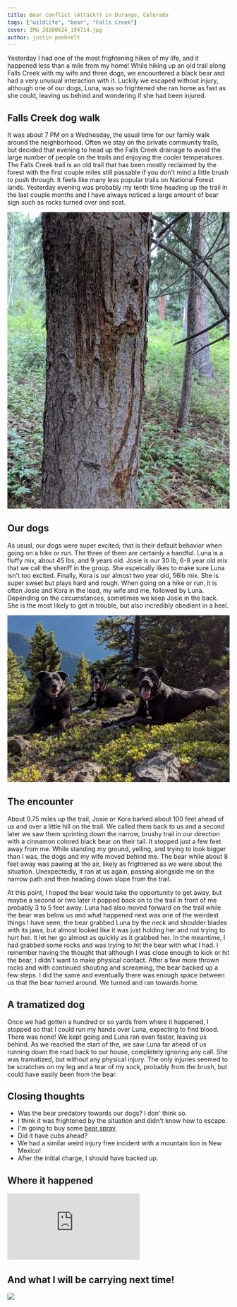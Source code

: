 ```yaml
---
title: Bear Conflict (Attack?) in Durango, Colorado
tags: ["wildlife", "bear", "Falls Creek"]
cover: IMG_20200624_194714.jpg
author: justin poehnelt
---
```


Yesterday I had one of the most frightening hikes of my life, and it happened less than a mile from my home! While hiking up an old trail along Falls Creek with my wife and three dogs, we encountered a black bear and had a very unusual interaction with it. Luckily we escaped without injury, although one of our dogs, Luna, was so frightened she ran home as fast as she could, leaving us behind and wondering if she had been injured.

## Falls Creek dog walk

It was about 7 PM on a Wednesday, the usual time for our family walk around the neighborhood. Often we stay on the private community trails, but decided that evening to head up the Falls Creek drainage to avoid the large number of people on the trails and enjoying the cooler temperatures. The Falls Creek trail is an old trail that has been mostly reclaimed by the forest with the first couple miles still passable if you don't mind a little brush to push through. It feels like many less popular trails on National Forest lands. Yesterday evening was probably my tenth time heading up the trail in the last couple months and I have always noticed a large amount of bear sign such as rocks turned over and scat. 

![Bear scratches on tree](./IMG_20200624_194714.jpg)

## Our dogs

As usual, our dogs were super excited; that is their default behavior when going on a hike or run. The three of them are certainly a handful. Luna is a fluffy mix, about 45 lbs, and 9 years old. Josie is our 30 lb, 6-8 year old mix that we call the sheriff in the group. She espeically likes to make sure Luna isn't too excited. Finally, Kora is our almost two year old, 56lb mix. She is super sweet but plays hard and rough. When going on a hike or run, it is often Josie and Kora in the lead, my wife and me, followed by Luna. Depending on the circumstances, sometimes we keep Josie in the back. She is the most likely to get in trouble, but also incredibly obedient in a heel.

![Our three dogs](./IMG_20200510_180252.jpg)

## The encounter

About 0.75 miles up the trail, Josie or Kora barked about 100 feet ahead of us and over a little hill on the trail. We called them back to us and a second later we saw them sprinting down the narrow, brushy trail in our direction with a cinnamon colored black bear on their tail. It stopped just a few feet away from me. While standing my ground, yelling, and trying to look bigger than I was, the dogs and my wife moved behind me. The bear while about 8 feet away was pawing at the air, likely as frightened as we were about the situation. Unexpectedly, it ran at us again, passing alongside me on the narrow path and then heading down slope from the trail.

At this point, I hoped the bear would take the opportunity to get away, but maybe a second or two later it popped back on to the trail in front of me probably 3 to 5 feet away. Luna had also moved forward on the trail while the bear was below us and what happened next was one of the weirdest things I have seen; the bear grabbed Luna by the neck and shoulder blades with its jaws, but almost looked like it was just holding her and not trying to hurt her. It let her go almost as quickly as it grabbed her. In the meantime, I had grabbed some rocks and was trying to hit the bear with what I had. I remember having the thought that although I was close enough to kick or hit the bear, I didn't want to make physical contact. After a few more thrown rocks and with continued shouting and screaming, the bear backed up a few steps. I did the same and eventually there was enough space between us that the bear turned around. We turned and ran towards home. 

## A tramatized dog

Once we had gotten a hundred or so yards from where it happened, I stopped so that I could run my hands over Luna, expecting to find blood. There was none! We kept going and Luna ran even faster, leaving us behind. As we reached the start of the, we saw Luna far ahead of us running down the road back to our house, completely ignoring any call. She was tramatized, but without any physical injury. The only injuries seemed to be scratches on my leg and a tear of my sock, probably from the brush, but could have easily been from the bear.

## Closing thoughts

- Was the bear predatory towards our dogs? I don' think so.
- I think it was frightened by the situation and didn't know how to escape.
- I'm going to buy some [bear spray](https://amzn.to/3eWW4dX).
- Did it have cubs ahead?
- We had a similar weird injury free incident with a mountain lion in New Mexico!
- After the initial charge, I should have backed up. 

## Where it happened

<iframe class="strava" frameborder='0' allowtransparency='true' scrolling='no' src='https://www.strava.com/activities/3803740897/embed/0cc533077519485502a1d515f90ea83cee777cc0'></iframe>

## And what I will be carrying next time!

<a target="_blank"  href="https://www.amazon.com/gp/product/B07KX77BX7/ref=as_li_tl?ie=UTF8&camp=1789&creative=9325&creativeASIN=B07KX77BX7&linkCode=as2&tag=47nrr9lf-20&linkId=96eca86d92e5b7be11ff51879fa81f4d"><img border="0" src="//ws-na.amazon-adsystem.com/widgets/q?_encoding=UTF8&MarketPlace=US&ASIN=B07KX77BX7&ServiceVersion=20070822&ID=AsinImage&WS=1&Format=_SL250_&tag=47nrr9lf-20" ></a><img src="//ir-na.amazon-adsystem.com/e/ir?t=47nrr9lf-20&l=am2&o=1&a=B07KX77BX7" width="1" height="1" border="0" alt="" style="border:none !important; margin:0px !important;" />